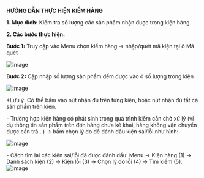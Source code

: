 
**HƯỚNG DẪN THỰC HIỆN KIỂM HÀNG**

**1.	Mục đích:** Kiểm tra số lượng các sản phẩm nhận được trong kiện hàng

**2.	Các bước thực hiện:**

**Bước 1:** Truy cập vào Menu chọn kiểm hàng -> nhập/quét mã kiện tại ô Mã quét
 
 ![image](https://user-images.githubusercontent.com/85599407/128137314-245665af-4bd3-4e53-b4e8-898498c7024b.png)

**Bước 2:** Cập nhập số lượng sản phẩm đếm được vào ô số lượng trong kiện 

  ![image](https://user-images.githubusercontent.com/85599407/128137330-0965d878-3b47-4681-9324-4c2729e36968.png)

*Lưu ý: Có thể bấm vào nút nhận đủ trên từng kiện, hoặc nút nhận đủ tất cả sản phẩm trên kiện.

*-* Trường hợp kiện hàng có phát sinh trong quá trình kiểm cần chờ xử lý (ví dụ thông tin sản phẩm trên đơn hàng chưa kê khai, hàng không vận chuyển được cần trả…) -> bấm chọn lý do để đánh dấu kiện sai/lỗi như hình:

![image](https://user-images.githubusercontent.com/85599407/128137345-86f863fe-322a-4cba-a074-e8c61ed33a75.png)
 
*-* Cách tìm lại các kiện sai/lỗi đã được đánh dấu: Menu -> Kiện hàng (1) -> Danh sách kiện (2) -> Kiện lỗi (3) -> Chọn lý do lỗi (4) -> Tìm kiếm (5).
![image](https://user-images.githubusercontent.com/85599407/128137428-00199b13-fcf5-424b-8c1e-f88c6c0eec18.png)
